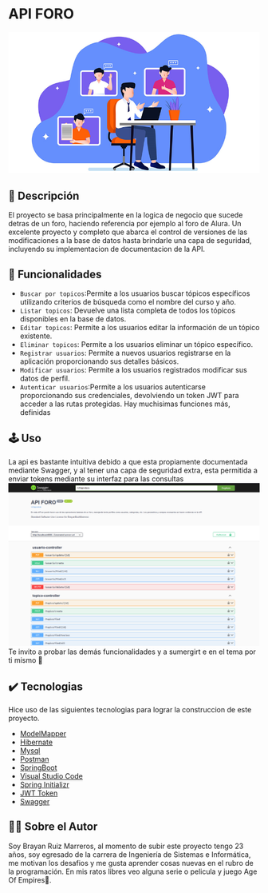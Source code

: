 # API FORO
![Api Foro](src/main/resources/foro.jpg)

## 📖 Descripción
El proyecto se basa principalmente en la logica de negocio que sucede detras de un foro, haciendo referencia por ejemplo al foro de Alura. Un excelente proyecto y completo que abarca el control de versiones de las modificaciones a la base de datos hasta brindarle una capa de seguridad, incluyendo su implementacion de documentacion de la API. 
## 🔨 Funcionalidades
- `Buscar por topicos`:Permite a los usuarios buscar tópicos específicos utilizando criterios de búsqueda como el nombre del curso y año.
- `Listar topicos`: Devuelve una lista completa de todos los tópicos disponibles en la base de datos.
- `Editar topicos`: Permite a los usuarios editar la información de un tópico existente.
- `Eliminar topicos`: Permite a los usuarios eliminar un tópico específico.
- `Registrar usuarios`: Permite a nuevos usuarios registrarse en la aplicación proporcionando sus detalles básicos.
- `Modificar usuarios`: Permite a los usuarios registrados modificar sus datos de perfil.
- `Autenticar usuarios`:Permite a los usuarios autenticarse proporcionando sus credenciales, devolviendo un token JWT para acceder a las rutas protegidas.
Hay muchisimas funciones más, definidas 
## 🕹️ Uso
La api es bastante intuitiva debido a que esta propiamente documentada mediante Swagger, y al tener una capa de seguridad extra, esta permitida a enviar tokens mediante su interfaz para las consultas
![Api UI](src/main/resources/apiforo.png)
Te invito a probar las demás funcionalidades y a sumergirt
e en el tema por ti mismo 🤟
## ✔️ Tecnologias
Hice uso de las siguientes tecnologias para lograr la construccion de este proyecto.
- [ModelMapper](https://modelmapper.org/)
- [Hibernate](https://hibernate.org/) 
- [Mysql](https://www.mysql.com/)
- [Postman](https://www.postman.com/)
- [SpringBoot](https://spring.io/projects/spring-boot)
- [Visual Studio Code](https://code.visualstudio.com/)
- [Spring Initializr](https://start.spring.io/)
- [JWT Token](https://github.com/auth0/java-jwt)
- [Swagger](https://springdoc.org/)


## 👨‍💻 Sobre el Autor
Soy Brayan Ruiz Marreros, al momento de subir este proyecto tengo 23 años, soy egresado de la carrera de Ingeniería de Sistemas e Informática, me motivan los desafios y me gusta aprender cosas nuevas en el rubro de la programación. En mis ratos libres veo alguna serie o pelicula y juego Age Of Empires🏰. 




